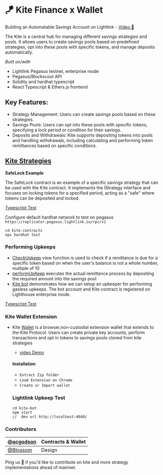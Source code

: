 # 🪁 Kite Finance x Wallet

Building an Automatable Savings Account on Lightlink - [Video 🎥 ](https://vimeo.com/909847825)

The Kite is a central hub for managing different savings strategies and pools. It allows users to create savings pools based on predefined strategies, opt into these pools with specific tokens, and manage deposits automatically.

*Built on/with*
- Lightlink Pegasus testnet, enterprise mode
- Pegasus/Blockscout API
- Solidity and hardhat typescript
- React Typescript & Ethers.js frontend

## Key Features:

- Strategy Management: Users can create savings pools based on these strategies.
- Savings Pools: Users can opt into these pools with specific tokens, specifying a lock period or condition for their savings.
- Deposits and Withdrawals: Kite supports depositing tokens into pools and handling withdrawals, including calculating and performing token remittances based on specific conditions.

## [Kite Strategies](https://github.com/acgodson/kite/tree/main/kite-contracts/contracts/strategies)

**SafeLock Example**

The SafeLock contract is an example of a specific savings strategy that can be used with the Kite contract. It implements the IStrategy interface and focuses on locking tokens for a specified period, acting as a "safe" where tokens can be deposited and locked.

[Typescript Test](kite-contracts/test/SafeLock.ts)

Configure default hardhat network to test on pegasus `https://replicator.pegasus.lightlink.io/rpc/v1 `

```
cd kite-contracts
npx hardhat test
```

### Performing Upkeeps

- [CheckUpkeep]() view function is used to check if a remittance is due for a specific token based on when the user's balance is not a whole number, multiple of 10
- [performUpKeep]() executes the actual remittance process by depositing the required amount into the savings pool
- [Kite bot]() demonstrates how we can setup an upkeeper for performing gasless upkeeps. The bot account and Kite contract is registered on Lighthouse enterprise mode.

[Typescript Test]()

### Kite Wallet Extension

- Kite [Wallet](https://drive.google.com/file/d/1JNK3nxSb7jVzjejxmaXe3H9iVcOz416y/view?usp=sharing) is a browser,non-custodial extension wallet that extends to the Kite Protocol. Users can create private key accounts, perform transactions and opt in tokens to savings pools cloned from kite strategies

  - [video Demo](https://vimeo.com/909847825)

  #### Installation

  - `Extract Zip folder`
  - `Load Extension on Chrome`
  - `Create or Import wallet`

  ### Lightlink Upkeep Test

  ```
  cd kite-bot
  npm start
  //  dev url http://localhost:4040/
  ```

### Contributors

| [@acgodson]() | Contracts & Wallet |
| ------------- | ------------------ |
| [@Blossom]()  | Design             |


Ping us 👋  if you'd like to contribute on kite and more strategy implementations ahead of mainnet.

